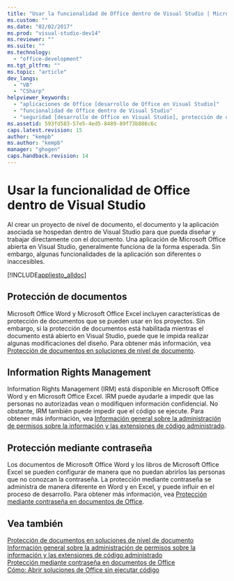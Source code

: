 ```yaml
---
title: "Usar la funcionalidad de Office dentro de Visual Studio | Microsoft Docs"
ms.custom: ""
ms.date: "02/02/2017"
ms.prod: "visual-studio-dev14"
ms.reviewer: ""
ms.suite: ""
ms.technology: 
  - "office-development"
ms.tgt_pltfrm: ""
ms.topic: "article"
dev_langs: 
  - "VB"
  - "CSharp"
helpviewer_keywords: 
  - "aplicaciones de Office [desarrollo de Office en Visual Studio]"
  - "funcionalidad de Office dentro de Visual Studio"
  - "seguridad [desarrollo de Office en Visual Studio], protección de documentos"
ms.assetid: 593fd583-57e5-4ed5-8489-89f73b886c6c
caps.latest.revision: 15
author: "kempb"
ms.author: "kempb"
manager: "ghogen"
caps.handback.revision: 14
---
```

# Usar la funcionalidad de Office dentro de Visual Studio
  Al crear un proyecto de nivel de documento, el documento y la aplicación asociada se hospedan dentro de Visual Studio para que pueda diseñar y trabajar directamente con el documento.  Una aplicación de Microsoft Office abierta en Visual Studio, generalmente funciona de la forma esperada.  Sin embargo, algunas funcionalidades de la aplicación son diferentes o inaccesibles.  
  
 [!INCLUDE[appliesto_alldoc](../vsto/includes/appliesto-alldoc-md.md)]  
  
## Protección de documentos  
 Microsoft Office Word y Microsoft Office Excel incluyen características de protección de documentos que se pueden usar en los proyectos.  Sin embargo, si la protección de documentos está habilitada mientras el documento está abierto en Visual Studio, puede que le impida realizar algunas modificaciones del diseño.  Para obtener más información, vea [Protección de documentos en soluciones de nivel de documento](../vsto/document-protection-in-document-level-solutions.md).  
  
## Information Rights Management  
 Information Rights Management \(IRM\) está disponible en Microsoft Office Word y en Microsoft Office Excel.  IRM puede ayudarle a impedir que las personas no autorizadas vean o modifiquen información confidencial.  No obstante, IRM también puede impedir que el código se ejecute.  Para obtener más información, vea [Información general sobre la administración de permisos sobre la información y las extensiones de código administrado](../vsto/information-rights-management-and-managed-code-extensions-overview.md).  
  
## Protección mediante contraseña  
 Los documentos de Microsoft Office Word y los libros de Microsoft Office Excel se pueden configurar de manera que no puedan abrirlos las personas que no conozcan la contraseña.  La protección mediante contraseña se administra de manera diferente en Word y en Excel, y puede influir en el proceso de desarrollo.  Para obtener más información, vea [Protección mediante contraseña en documentos de Office](../vsto/password-protection-on-office-documents.md).  
  
## Vea también  
 [Protección de documentos en soluciones de nivel de documento](../vsto/document-protection-in-document-level-solutions.md)   
 [Información general sobre la administración de permisos sobre la información y las extensiones de código administrado](../vsto/information-rights-management-and-managed-code-extensions-overview.md)   
 [Protección mediante contraseña en documentos de Office](../vsto/password-protection-on-office-documents.md)   
 [Cómo: Abrir soluciones de Office sin ejecutar código](../vsto/how-to-open-office-solutions-without-running-code.md)  
  
  